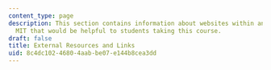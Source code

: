 ```yaml
---
content_type: page
description: This section contains information about websites within and outside of
  MIT that would be helpful to students taking this course.
draft: false
title: External Resources and Links
uid: 8c4dc102-4680-4aab-be07-e144b8cea3dd
---
```

